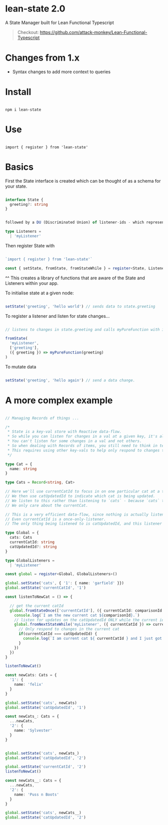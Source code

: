 # lean-state 2.0
A State Manager built for Lean Functional Typescript

> Checkout: https://github.com/attack-monkey/Lean-Functional-Typescript

# Changes from 1.x

- Syntax changes to add more context to queries

# Install

```

npm i lean-state

```

# Use

```

import { register } from 'lean-state'

```

# Basics

First the State interface is created which can be thought of as a schema for your state.

```typescript

interface State {
  greeting?: string
}

```

```typescript

followed by a DU (Discriminated Union) of listener-ids - which represent the individual listeners listening for state changes

type Listeners =
  | 'myListener'

```

Then register State with 

```typescript

`import { register } from 'lean-state'`

const { setState, fromState, fromStateWhile } = register<State, Listeners>()

```

^^ This creates a library of functions that are aware of the State and Listeners within your app.

To initialise state at a given node:

```typescript

setState('greeting', 'hello world') // sends data to state.greeting

```

To register a listener and listen for state changes...

```typescript

// listens to changes in state.greeting and calls myPureFunction with it

fromState(
  'myListener',
  ['greeting'],
  ({ greeting }) => myPureFunction(greeting)
) 

```

To mutate data

```typescript

setState('greeting', 'hello again') // send a data change.

```

# A more complex example

```typescript

// Managing Records of things ...

/*
 * State is a key-val store with Reactive data-flow.
 * So while you can listen for changes in a val at a given key, it's all or nothing.
 * You can't listen for some changes in a val and not others.
 * So when dealing with Records of items, you still need to think in terms of key-val.
 * This requires using other key-vals to help only respond to changes that you care about.
 */

type Cat = {
  name: string
}

type Cats = Record<string, Cat>

// Here we'll use currentCatId to focus in on one particular cat at a time.
// We then use catUpdatedId to indicate which cat is being updated. 
// We listen to this rather than listening to `cats` - because `cats` tells us when any change to `cats` occurs.
// We only care about the currentCat.

// This is a very efficient data-flow, since nothing is actually listening to cats.
// Even currentCatId is a once-only-listener.
// The only thing being listened to is catUpdatedId, and this listener is cleaned up whenever the current cat changes.

type Global = {
  cats: Cats
  currentCatId: string
  catUpdatedId?: string
}

type GlobalListeners =
  | 'myListener'

const global = register<Global, GlobalListeners>()

global.setState('cats', { '1': { name: 'garfield' }})
global.setState('currentCatId', '1')

const listenToNewCat = () => {

  // get the current catId
  global.fromStateOnce(['currentCatId'], ({ currentCatId: comparisonId }) => {
    console.log(`I am the new current cat ${comparisonId}.`)
    // listen for updates on the catUpdatedId ONLY while the current id remains the same - otherwise destroy this listener.
    global.fromNextStateWhile('myListener', ({ currentCatId }) => currentCatId === comparisonId, ['catUpdatedId'], ({ cats, currentCatId, catUpdatedId }) => {
      // Only respond to changes in the current cat
      if(currentCatId === catUpdatedId) {
        console.log(`I am current cat ${ currentCatId } and I just got updated. My name is ${cats ? cats[currentCatId as string].name : 'unknown'}`)
      }
    })
  })
}

listenToNewCat()

const newCats: Cats = {
  '1': {
    name: 'felix'
  }
}

global.setState('cats', newCats)
global.setState('catUpdatedId', '1')

const newCats_: Cats = {
  ...newCats, 
  '2': {
    name: 'Sylvester'
  }
}


global.setState('cats', newCats_)
global.setState('catUpdatedId', '2')

global.setState('currentCatId', '2')
listenToNewCat()

const newCats__: Cats = {
  ...newCats, 
  '2': {
    name: 'Puss n Boots'
  }
}

global.setState('cats', newCats__)
global.setState('catUpdatedId', '2')

```